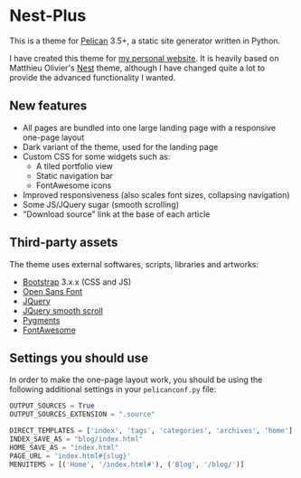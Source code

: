 # Nest-Plus

This is a theme for [Pelican](http://getpelican.com) 3.5+, a static site generator written in Python.

I have created this theme for [my personal website](http://dionhaefner.github.io). It is heavily based on Matthieu Olivier's [Nest](https://github.com/molivier/nest) theme, although I have changed quite a lot to provide the advanced functionality I wanted.

## New features

- All pages are bundled into one large landing page with a responsive one-page layout
- Dark variant of the theme, used for the landing page
- Custom CSS for some widgets such as:
    * A tiled portfolio view
    * Static navigation bar
    * FontAwesome icons
- Improved responsiveness (also scales font sizes, collapsing navigation)
- Some JS/JQuery sugar (smooth scrolling)
- "Download source" link at the base of each article

## Third-party assets

The theme uses external softwares, scripts, libraries and artworks:

* [Bootstrap](http://getbootstrap.com/) 3.x.x (CSS and JS)
* [Open Sans Font](http://www.google.com/fonts/specimen/Open+Sans)
* [JQuery](https://jquery.com/)
* [JQuery smooth scroll](https://github.com/kswedberg/jquery-smooth-scroll)
* [Pygments](http://pygments.org/)
* [FontAwesome](https://fortawesome.github.io/Font-Awesome/)

## Settings you should use

In order to make the one-page layout work, you should be using the following additional settings in your ``pelicanconf.py`` file:

```python
OUTPUT_SOURCES = True
OUTPUT_SOURCES_EXTENSION = ".source"

DIRECT_TEMPLATES = ['index', 'tags', 'categories', 'archives', 'home']
INDEX_SAVE_AS = "blog/index.html"
HOME_SAVE_AS = "index.html"
PAGE_URL = 'index.html#{slug}'
MENUITEMS = [('Home', '/index.html#'), ('Blog', '/blog/')]
```
